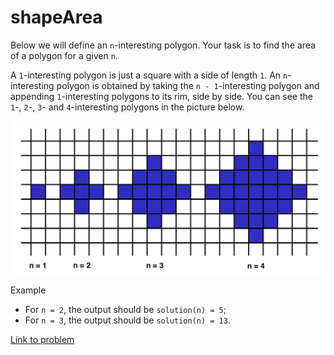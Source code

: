 # shapeArea

Below we will define an `n`-interesting polygon. Your task is to find the area of a polygon for a given `n`.

A `1`-interesting polygon is just a square with a side of length `1`. An `n`-interesting polygon is obtained by taking the `n - 1`-interesting polygon and appending `1`-interesting polygons to its rim, side by side. You can see the `1`-, `2`-, `3`- and `4`-interesting polygons in the picture below.

![Picture of areas](area.png)

Example

* For `n = 2`, the output should be `solution(n) = 5`;
* For `n = 3`, the output should be `solution(n) = 13`.

[Link to problem](https://app.codesignal.com/arcade/intro/level-2/yuGuHvcCaFCKk56rJ)